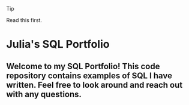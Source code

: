 > [!TIP]
> Read this first.


# Julia's SQL Portfolio
## Welcome to my SQL Portfolio! This code repository contains examples of SQL I have written. Feel free to look around and reach out with any questions. 

